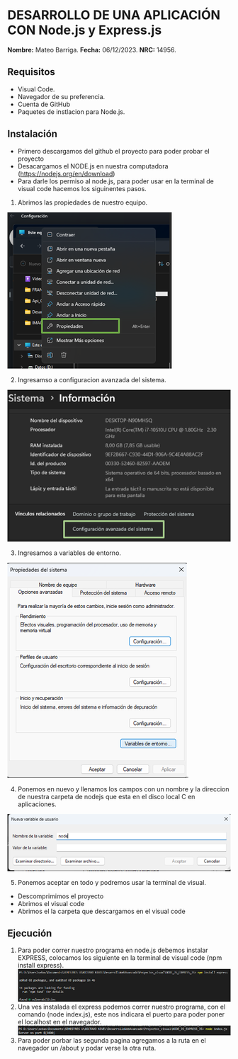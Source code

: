 # DESARROLLO DE UNA APLICACIÓN CON Node.js y Express.js
**Nombre:** Mateo Barriga.
**Fecha:** 06/12/2023.
**NRC:** 14956.

## Requisitos

- Visual Code.
- Navegador de su preferencia. 
- Cuenta de GitHub
- Paquetes de instlacion para Node.js. 

## Instalación
- Primero descargamos del github el proyecto para poder probar el proyecto 
- Desacargamos el NODE.js en nuestra computadora (https://nodejs.org/en/download) 
- Para darle los permiso al node.js, para poder usar en la terminal de visual code hacemos los siguinentes pasos. 
1. Abrimos las propiedades de nuestro equipo.

![GET-imagen1](../README/imagen/imagen.png)

2. Ingresamso a configuracion avanzada del sistema.

![GET-imagen1](../README/imagen/imagen1.png)

3. Ingresamos a variables de entorno.

![GET-imagen1](../README/imagen/imagen2.png).

4. Ponemos en nuevo y llenamos los campos con un nombre y la direccion de nuestra carpeta de nodejs que esta en el disco local C en aplicaciones.

![GET-imagen1](../README/imagen/imagen3.png)

5. Ponemos aceptar en todo y podremos usar la terminal de visual.
- Descomprimimos el proyecto 
- Abrimos el visual code 
- Abrimos el la carpeta que descargamos en el visual code


## Ejecución 
1. Para poder correr nuestro programa en node.js debemos instalar EXPRESS, colocamos los siguiente en la terminal de visual code (npm install express).
![GET-imagen1](../README/imagen/imagen4.png)
2. Una ves instalada el express podemos correr nuestro programa, con el comando (node index.js), este nos indicara el puerto para poder poner el localhost en el navegador. 
![GET-imagen1](../README/imagen/imagen5.png)
3. Para poder porbar las segunda pagina agregamos a la ruta en el navegador un /about y podar verse la otra ruta. 
